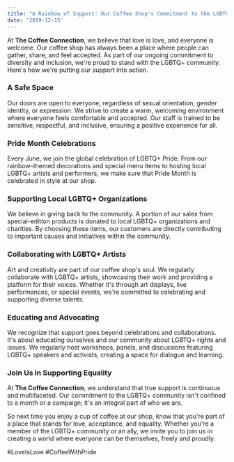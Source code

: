```yaml
---
title: "A Rainbow of Support: Our Coffee Shop's Commitment to the LGBTQ+ Community"
date: '2019-12-15'
---
```


At **The Coffee Connection**, we believe that love is love, and everyone is welcome. Our coffee shop has always been a place where people can gather, share, and feel accepted. As part of our ongoing commitment to diversity and inclusion, we're proud to stand with the LGBTQ+ community. Here's how we're putting our support into action.

### A Safe Space

Our doors are open to everyone, regardless of sexual orientation, gender identity, or expression. We strive to create a warm, welcoming environment where everyone feels comfortable and accepted. Our staff is trained to be sensitive, respectful, and inclusive, ensuring a positive experience for all.

### Pride Month Celebrations

Every June, we join the global celebration of LGBTQ+ Pride. From our rainbow-themed decorations and special menu items to hosting local LGBTQ+ artists and performers, we make sure that Pride Month is celebrated in style at our shop.

### Supporting Local LGBTQ+ Organizations

We believe in giving back to the community. A portion of our sales from special-edition products is donated to local LGBTQ+ organizations and charities. By choosing these items, our customers are directly contributing to important causes and initiatives within the community.

### Collaborating with LGBTQ+ Artists

Art and creativity are part of our coffee shop's soul. We regularly collaborate with LGBTQ+ artists, showcasing their work and providing a platform for their voices. Whether it's through art displays, live performances, or special events, we're committed to celebrating and supporting diverse talents.

### Educating and Advocating

We recognize that support goes beyond celebrations and collaborations. It's about educating ourselves and our community about LGBTQ+ rights and issues. We regularly host workshops, panels, and discussions featuring LGBTQ+ speakers and activists, creating a space for dialogue and learning.

### Join Us in Supporting Equality

At **The Coffee Connection**, we understand that true support is continuous and multifaceted. Our commitment to the LGBTQ+ community isn't confined to a month or a campaign; it's an integral part of who we are.

So next time you enjoy a cup of coffee at our shop, know that you're part of a place that stands for love, acceptance, and equality. Whether you're a member of the LGBTQ+ community or an ally, we invite you to join us in creating a world where everyone can be themselves, freely and proudly.

#LoveIsLove #CoffeeWithPride
